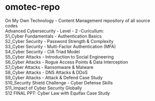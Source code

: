 # omotec-repo<br>
On My Own Technology - Content Management repository of all source codes<br>
Advanced Cybersecurity - Level - 2 -Curicullum:<br>
S1_Cyber Fundamentals - Authentication Basics<br>
S2_Cyber Security - Password Strength & Complexity<br>
S3_Cyber Security - Multi-Factor Authentication (MFA)<br>
S4_Cyber Security - CIA Triad Model<br>
S5_Cyber Attacks  - Introduction to Social Engineering<br>
S6_Cyber Attacks  - Rogue Access Points & Data Interception<br>
S7_Cyber Attacks  - Ransomware & Malware<br>
S8_Cyber Attacks  - DNS Attacks & DDoS<br>
S9_Cyber Attacks -  Attack & Defend Case Study<br>
S10_Security Shield Challenge - Cyber Defense Skills<br>
S11_Impact of Cyber Security Globally <br>
S12 FINAL PPT: Cyber Law with Equifax Case Study<br>
